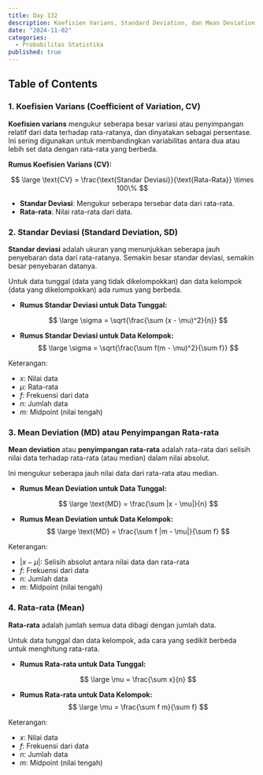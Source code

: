 ```yaml
---
title: Day 132
description: Koefisien Varians, Standard Deviation, dan Mean Deviation
date: "2024-11-02"
categories:
  - Probabilitas Statistika
published: true
---
```


## Table of Contents

### 1. Koefisien Varians (Coefficient of Variation, CV)

**Koefisien varians** mengukur seberapa besar variasi atau penyimpangan relatif dari data terhadap rata-ratanya, dan dinyatakan sebagai persentase. Ini sering digunakan untuk membandingkan variabilitas antara dua atau lebih set data dengan rata-rata yang berbeda.

**Rumus Koefisien Varians (CV):**

$$
\large \text{CV} = \frac{\text{Standar Deviasi}}{\text{Rata-Rata}} \times 100\%
$$

- **Standar Deviasi**: Mengukur seberapa tersebar data dari rata-rata.
- **Rata-rata**: Nilai rata-rata dari data.

### 2. Standar Deviasi (Standard Deviation, SD)

**Standar deviasi** adalah ukuran yang menunjukkan seberapa jauh penyebaran data dari rata-ratanya. Semakin besar standar deviasi, semakin besar penyebaran datanya.

Untuk data tunggal (data yang tidak dikelompokkan) dan data kelompok (data yang dikelompokkan) ada rumus yang berbeda.

- **Rumus Standar Deviasi untuk Data Tunggal:**

  $$
  \large \sigma = \sqrt{\frac{\sum (x - \mu)^2}{n}}
  $$

- **Rumus Standar Deviasi untuk Data Kelompok:**
  $$
  \large \sigma = \sqrt{\frac{\sum f(m - \mu)^2}{\sum f}}
  $$

Keterangan:

- $x$: Nilai data
- $\mu$: Rata-rata
- $f$: Frekuensi dari data
- $n$: Jumlah data
- $m$: Midpoint (nilai tengah)

### 3. Mean Deviation (MD) atau Penyimpangan Rata-rata

**Mean deviation** atau **penyimpangan rata-rata** adalah rata-rata dari selisih nilai data terhadap rata-rata (atau median) dalam nilai absolut.

Ini mengukur seberapa jauh nilai data dari rata-rata atau median.

- **Rumus Mean Deviation untuk Data Tunggal:**

  $$
  \large \text{MD} = \frac{\sum |x - \mu|}{n}
  $$

- **Rumus Mean Deviation untuk Data Kelompok:**
  $$
  \large \text{MD} = \frac{\sum f |m - \mu|}{\sum f}
  $$

Keterangan:

- $|x - \mu|$: Selisih absolut antara nilai data dan rata-rata
- $f$: Frekuensi dari data
- $n$: Jumlah data
- $m$: Midpoint (nilai tengah)

### 4. Rata-rata (Mean)

**Rata-rata** adalah jumlah semua data dibagi dengan jumlah data.

Untuk data tunggal dan data kelompok, ada cara yang sedikit berbeda untuk menghitung rata-rata.

- **Rumus Rata-rata untuk Data Tunggal:**

  $$
  \large \mu = \frac{\sum x}{n}
  $$

- **Rumus Rata-rata untuk Data Kelompok:**
  $$
  \large \mu = \frac{\sum f m}{\sum f}
  $$

Keterangan:

- $x$: Nilai data
- $f$: Frekuensi dari data
- $n$: Jumlah data
- $m$: Midpoint (nilai tengah)
